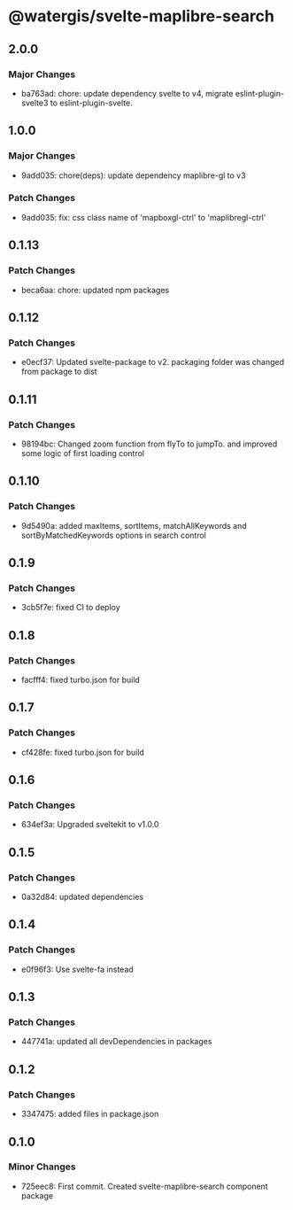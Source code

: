 # @watergis/svelte-maplibre-search

## 2.0.0

### Major Changes

- ba763ad: chore: update dependency svelte to v4, migrate eslint-plugin-svelte3 to eslint-plugin-svelte.

## 1.0.0

### Major Changes

- 9add035: chore(deps): update dependency maplibre-gl to v3

### Patch Changes

- 9add035: fix: css class name of 'mapboxgl-ctrl' to 'maplibregl-ctrl'

## 0.1.13

### Patch Changes

- beca6aa: chore: updated npm packages

## 0.1.12

### Patch Changes

- e0ecf37: Updated svelte-package to v2. packaging folder was changed from package to dist

## 0.1.11

### Patch Changes

- 98194bc: Changed zoom function from flyTo to jumpTo. and improved some logic of first loading control

## 0.1.10

### Patch Changes

- 9d5490a: added maxItems, sortItems, matchAllKeywords and sortByMatchedKeywords options in search control

## 0.1.9

### Patch Changes

- 3cb5f7e: fixed CI to deploy

## 0.1.8

### Patch Changes

- facfff4: fixed turbo.json for build

## 0.1.7

### Patch Changes

- cf428fe: fixed turbo.json for build

## 0.1.6

### Patch Changes

- 634ef3a: Upgraded sveltekit to v1.0.0

## 0.1.5

### Patch Changes

- 0a32d84: updated dependencies

## 0.1.4

### Patch Changes

- e0f96f3: Use svelte-fa instead

## 0.1.3

### Patch Changes

- 447741a: updated all devDependencies in packages

## 0.1.2

### Patch Changes

- 3347475: added files in package.json

## 0.1.0

### Minor Changes

- 725eec8: First commit. Created svelte-maplibre-search component package
